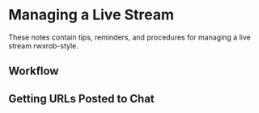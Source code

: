 # Managing a Live Stream

These notes contain tips, reminders, and procedures for managing a live
stream rwxrob-style.

## Workflow

## Getting URLs Posted to Chat
